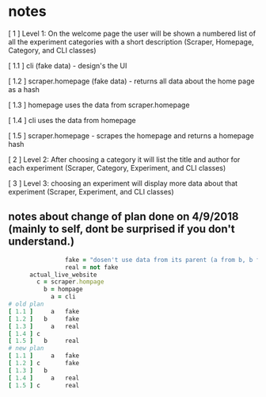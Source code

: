# notes

[ 1 ] Level 1: On the welcome page the user will be shown a numbered list of all the experiment categories with a short description (Scraper, Homepage, Category, and CLI classes)

  [ 1.1 ] cli (fake data) - design's the UI

  [ 1.2 ] scraper.homepage (fake data) - returns all data about the home page as a hash

  [ 1.3 ] homepage uses the data from scraper.homepage

  [ 1.4 ] cli uses the data from homepage

  [ 1.5 ] scraper.homepage - scrapes the homepage and returns a homepage hash

[ 2 ] Level 2: After choosing a category it will list the title and author for each experiment (Scraper, Category, Experiment, and CLI classes)

[ 3 ] Level 3: choosing an experiment will display more data about that experiment (Scraper, Experiment, and CLI classes)

## notes about change of plan done on 4/9/2018 (mainly to self, dont be surprised if you don't understand.)

``` ruby
                fake = "dosen't use data from its parent (a from b, b from c or c from the actual_live_website)"
                real = not fake
      actual_live_website
        c = scraper.hompage
          b = hompage
            a = cli
# old plan
[ 1.1 ]     a   fake
[ 1.2 ]   b     fake
[ 1.3 ]     a   real
[ 1.4 ] c
[ 1.5 ]   b     real
# new plan
[ 1.1 ]     a   fake
[ 1.2 ] c       fake
[ 1.3 ]   b
[ 1.4 ]     a   real
[ 1.5 ] c       real
```

